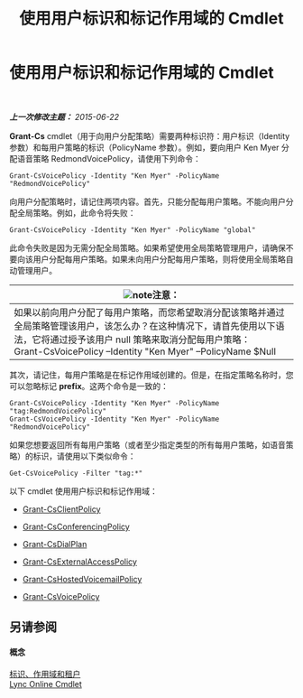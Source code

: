 ﻿---
title: 使用用户标识和标记作用域的 Cmdlet
TOCTitle: 使用用户标识和标记作用域的 Cmdlet
ms:assetid: 344a21b0-5301-4e77-853a-970bb1c11e1d
ms:mtpsurl: https://technet.microsoft.com/zh-cn/library/Dn362781(v=OCS.15)
ms:contentKeyID: 56271131
ms.date: 06/02/2017
mtps_version: v=OCS.15
ms.translationtype: HT
---

# 使用用户标识和标记作用域的 Cmdlet

 

_**上一次修改主题：** 2015-06-22_

**Grant-Cs** cmdlet（用于向用户分配策略）需要两种标识符：用户标识（Identity 参数）和每用户策略的标识（PolicyName 参数）。例如，要向用户 Ken Myer 分配语音策略 RedmondVoicePolicy，请使用下列命令：

    Grant-CsVoicePolicy -Identity "Ken Myer" -PolicyName "RedmondVoicePolicy"

向用户分配策略时，请记住两项内容。首先，只能分配每用户策略。不能向用户分配全局策略。例如，此命令将失败：

    Grant-CsVoicePolicy -Identity "Ken Myer" -PolicyName "global"

此命令失败是因为无需分配全局策略。如果希望使用全局策略管理用户，请确保不要向该用户分配每用户策略。如果未向用户分配每用户策略，则将使用全局策略自动管理用户。

<table>
<thead>
<tr class="header">
<th><img src="images/Dn783119.note(OCS.15).gif" title="note" alt="note" />注意：</th>
</tr>
</thead>
<tbody>
<tr class="odd">
<td>如果以前向用户分配了每用户策略，而您希望取消分配该策略并通过全局策略管理该用户，该怎么办？在这种情况下，请首先使用以下语法，它将通过授予该用户 null 策略来取消分配每用户策略：<br />
Grant-CsVoicePolicy –Identity &quot;Ken Myer&quot; –PolicyName $Null</td>
</tr>
</tbody>
</table>


其次，请记住，每用户策略是在标记作用域创建的。但是，在指定策略名称时，您可以忽略标记 **prefix**。这两个命令是一致的：

    Grant-CsVoicePolicy -Identity "Ken Myer" -PolicyName "tag:RedmondVoicePolicy"
    Grant-CsVoicePolicy -Identity "Ken Myer" -PolicyName "RedmondVoicePolicy"

如果您想要返回所有每用户策略（或者至少指定类型的所有每用户策略，如语音策略）的标识，请使用以下类似命令：

    Get-CsVoicePolicy -Filter "tag:*"

以下 cmdlet 使用用户标识和标记作用域：

  - [Grant-CsClientPolicy](https://docs.microsoft.com/en-us/powershell/module/skype/Grant-CsClientPolicy)

  - [Grant-CsConferencingPolicy](https://docs.microsoft.com/en-us/powershell/module/skype/Grant-CsConferencingPolicy)

  - [Grant-CsDialPlan](https://docs.microsoft.com/en-us/powershell/module/skype/Grant-CsDialPlan)

  - [Grant-CsExternalAccessPolicy](https://docs.microsoft.com/en-us/powershell/module/skype/Grant-CsExternalAccessPolicy)

  - [Grant-CsHostedVoicemailPolicy](https://docs.microsoft.com/en-us/powershell/module/skype/Grant-CsHostedVoicemailPolicy)

  - [Grant-CsVoicePolicy](https://docs.microsoft.com/en-us/powershell/module/skype/Grant-CsVoicePolicy)

## 另请参阅

#### 概念

[标识、作用域和租户](identities-scopes-and-tenants-in-skype-for-business-online.md)  
[Lync Online Cmdlet](https://docs.microsoft.com/en-us/SkypeForBusiness/set-up-your-computer-for-windows-powershell/set-up-your-computer-for-windows-powershell)

